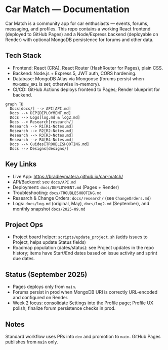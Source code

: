 # Car Match — Documentation

Car Match is a community app for car enthusiasts — events, forums, messaging, and profiles. This repo contains a working React frontend (deployed to GitHub Pages) and a Node/Express backend (deployable on Render) with optional MongoDB persistence for forums and other data.

## Tech Stack

- Frontend: React (CRA), React Router (HashRouter for Pages), plain CSS.
- Backend: Node.js + Express 5, JWT auth, CORS hardening.
- Database: MongoDB Atlas via Mongoose (forums persist when `MONGODB_URI` is set; otherwise in-memory).
- CI/CD: GitHub Actions deploys frontend to Pages; Render blueprint for backend.

```mermaid
graph TD
  Docs[docs/] --> API[API.md]
  Docs --> DEP[DEPLOYMENT.md]
  Docs --> Logs[log.md & log2.md]
  Docs --> Research[research/]
  Research --> R1[R1-Notes.md]
  Research --> R2[R2-Notes.md]
  Research --> R3[R3-Notes.md]
  Research --> R4[R4-Notes.md]
  Docs --> Guides[TROUBLESHOOTING.md]
  Docs --> Designs[designs/]
```

## Key Links

- Live App: https://bradleymatera.github.io/car-match/
- API/Backend: see `docs/API.md`
- Deployment: `docs/DEPLOYMENT.md` (Pages + Render)
- Troubleshooting: `docs/TROUBLESHOOTING.md`
- Research & Change Orders: `docs/research/` (see `ChangeOrders.md`)
- Logs: `docs/log.md` (original, May), `docs/log2.md` (September), and monthly snapshot `docs/2025-09.md`

## Project Ops

- Project board helper: `scripts/update_project.sh` (adds issues to Project, helps update Status fields)
- Roadmap population (dates/status): see Project updates in the repo history; items have Start/End dates based on issue activity and sprint due dates.

## Status (September 2025)

- Pages deploys only from `main`.
- Forums persist in prod when MongoDB URI is correctly URL‑encoded and configured on Render.
- Week 2 focus: consolidate Settings into the Profile page; Profile UX polish; finalize forum persistence checks in prod.

## Notes

Standard workflow uses PRs into `dev` and promotion to `main`. GitHub Pages publishes from `main` only.
